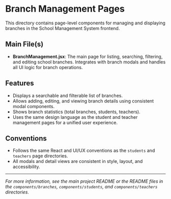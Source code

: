 # Branch Management Pages

This directory contains page-level components for managing and displaying branches in the School Management System frontend.

## Main File(s)
- **BranchManagement.jsx**: The main page for listing, searching, filtering, and editing school branches. Integrates with branch modals and handles all UI logic for branch operations.

## Features
- Displays a searchable and filterable list of branches.
- Allows adding, editing, and viewing branch details using consistent modal components.
- Shows branch statistics (total branches, students, teachers).
- Uses the same design language as the student and teacher management pages for a unified user experience.

## Conventions
- Follows the same React and UI/UX conventions as the `students` and `teachers` page directories.
- All modals and detail views are consistent in style, layout, and accessibility.

---

*For more information, see the main project README or the README files in the `components/branches`, `components/students`, and `components/teachers` directories.*
